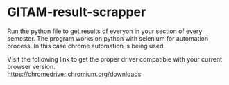 # GITAM-result-scrapper

Run the python file to get results of everyon in your section of every semester.
The program works on python with selenium for automation process.
In this case chrome automation is being used.

Visit the following link to get the proper driver compatible with your current browser version.<br>
https://chromedriver.chromium.org/downloads
